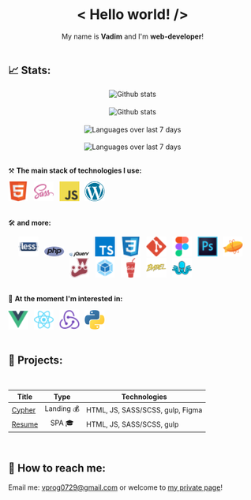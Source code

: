 <h1 align='center'>< Hello world! /></h1>

<div align="center">
My name is <b>Vadim</b> and I'm <b>web-developer</b>!
</div>

<br />


## 📈 Stats:
<div align='center'>
    <img src='https://github-readme-stats.vercel.app/api?username=vadim-losenkov&show_icons=true&theme=tokyonight&count_private=true&hide_border=true' alt='Github stats' align='center' />
</div>
<br />

<div align='center'>
    <img src='https://github-readme-streak-stats.herokuapp.com/?user=vadim-losenkov&theme=tokyonight&hide_border=true' alt='Github stats' align='center' />
</div>
<br />

<div align='center'>
    <img src='https://github-readme-stats.vercel.app/api/wakatime?username=vadimlosenkov&layout=compact&theme=tokyonight&hide_border=true' alt='Languages over last 7 days ' align='center' />
</div>
<br />

<div align='center'>
    <img src='https://github-readme-stats.vercel.app/api/top-langs/?username=vadim-losenkov&langs_count=7&hide=HTML&theme=tokynight&hide_border=true' alt='Languages over last 7 days ' align='center' />
</div>
<br />


⚒ **The main stack of technologies I use:**
<div>
    <img src='img/icons/HTML.svg' title='HTML' alt='HTML' width='40'>&nbsp;&nbsp;
    <img src='img/icons/SASS.svg' title='SASS / SCSS' alt='SASS / SCSS' width='40'>&nbsp;&nbsp;
    <img src='img/icons/Javascript.svg' title='JavaScript' alt='JavaScript' width='40'>&nbsp;&nbsp;
    <img src='img/icons/wordpress.svg' title='JavaScript' alt='JavaScript' width='40'>&nbsp;&nbsp;
</div>
<br />

🛠 **and more:**
<div align='center'>
    <img src='img/icons/Less.svg' title='Less' alt='Less' width='40'>&nbsp;&nbsp;
    <img src='img/icons/php-1.svg' title='Less' alt='Less' width='40'>&nbsp;&nbsp;
    <img src='img/icons/jquery-1.svg' title='Less' alt='Less' width='40'>&nbsp;&nbsp;
    <img src='img/icons/Typescript.svg' title='TypeScript' alt='TypeScript' width='40'>&nbsp;&nbsp;
    <img src='img/icons/CSS.svg' title='CSS' alt='CSS' width='40'>&nbsp;&nbsp;
    <img src='img/icons/Git.svg' title='Git' alt='Git' width='40'>&nbsp;&nbsp;
    <img src='img/icons/Figma.svg' title='Figma' alt='Figma' width='40'>&nbsp;&nbsp;
    <img src='img/icons/Photoshop.svg' title='Photoshop' alt='Photoshop' width='40'>&nbsp;&nbsp;
    <img src='img/icons/Zeplin.svg' title='Zeplin' alt='Zeplin' width='40'>&nbsp;&nbsp;
    <img src='img/icons/Jest.svg' title='Jest' alt='Jest' width='40'>&nbsp;&nbsp;
    <img src='img/icons/Webpack.svg' title='Webpack' alt='Webpack' width='40'>&nbsp;&nbsp;
    <img src='img/icons/Gulp.svg' title='Gulp' alt='Gulp' width='40'>&nbsp;&nbsp;
    <img src='img/icons/Babel.svg' title='Babel' alt='Babel' width='40'>&nbsp;&nbsp;
    <img src='img/icons/Styleguidist.svg' title='Styleguidist' alt='Styleguidist' width='40'>&nbsp;&nbsp;
</div>
<br />

🔬 **At the moment I'm interested in:**
<div>
  <img src='img/icons/Vue.svg' title='Vue.js' alt='Vue.js' width='40'>&nbsp;&nbsp;
  <img src='img/icons/React.svg' title='React' alt='React' width='40'>&nbsp;&nbsp;
  <img src='img/icons/Redux.svg' title='Redux' alt='Redux' width='40'>&nbsp;&nbsp;
  <img src='img/icons/python-5.svg' title='Redux' alt='Redux' width='40'>&nbsp;&nbsp;
</div>
<br />

## 🎯 Projects:
<br />

| Title        | Type        | Technologies  |
| ------------ | ----------- | ------------- |
| [Cypher](https://vadim-losenkov.ru/cypher) | <div align='center' title='Commercial'>Landing 💰</div> | HTML, JS, SASS/SCSS, gulp, Figma |
| [Resume](https://vadim-losenkov.ru/) | <div align='center' title='Private'>SPA 🎓</div>   | HTML, JS, SASS/SCSS, gulp  |
<br />

## 🔎 How to reach me:
<p>Email me: <a href='mailto:vprog0729@gmail.com'>vprog0729@gmail.com</a> or welcome to <a href='https://vadim-losenkov.ru' alt='https://vadim-losenkov.ru' target='_blank'>my private page</a>!</p>
